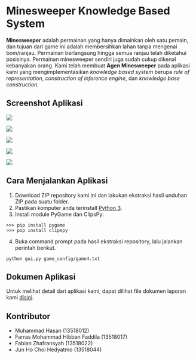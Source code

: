 # Minesweeper Knowledge Based System

__Minesweeper__ adalah permainan yang hanya dimainkan oleh satu pemain, dan tujuan dari game ini adalah membersihkan lahan tanpa mengenai bom/ranjau. Permainan berlangsung hingga semua ranjau telah diketahui posisinya. Permainan minesweeper sendiri juga sudah cukup dikenal kebanyakan orang. Kami telah membuat __Agen Minesweeper__ pada aplikasi kami yang mengimplementasikan _knowledge based system_ berupa _rule of representation_, _construction of inference engine_, dan _knowledge base construction_.

## Screenshot Aplikasi

![](img/tampilan-awal.jpg)

![](img/a.jpg)

![](img/b.jpg)

![](img/c.jpg)

![](img/menang.jpg)

## Cara Menjalankan Aplikasi

1. Download ZIP repository kami ini dan lakukan ekstraksi hasil unduhan ZIP pada suatu folder.
2. Pastikan komputer anda terinstall [Python 3](https://www.python.org/).
3. Install module PyGame dan ClipsPy:
```
>>> pip install pygame
>>> pip install clipspy
```
4. Buka command prompt pada hasil ekstraksi repository, lalu jalankan perintah berikut.
```
python gui.py game_config/game4.txt
```

## Dokumen Aplikasi

Untuk melihat detail dari aplikasi kami, dapat dilihat file dokumen laporan kami [disini](./docs/laporan.pdf).

## Kontributor

- Muhammad Hasan (13518012)
- Farras Mohammad Hibban Faddila (13518017)
- Fabian Zhafransyah (13518022)
- Jun Ho Choi Hedyatmo (13518044)

